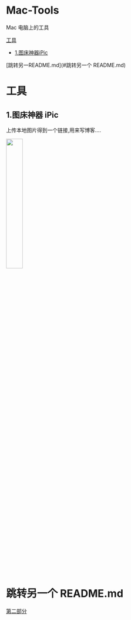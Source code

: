 # Mac-Tools
Mac 电脑上的工具

[工具](#工具)
- [1.图床神器iPic](##1.图床神器iPic)

[跳转另一README.md](#跳转另一个 README.md)


# 工具
## 1.图床神器 iPic

上传本地图片得到一个链接,用来写博客....

<img src="https://ws4.sinaimg.cn/large/006tNc79gy1fiuvdo0t0hj30dg0co0t3.jpg" width=30% />






# 跳转另一个 README.md
[第二部分](https://github.com/CoderLanni/Mac-Tools/blob/master/part2.md) 
